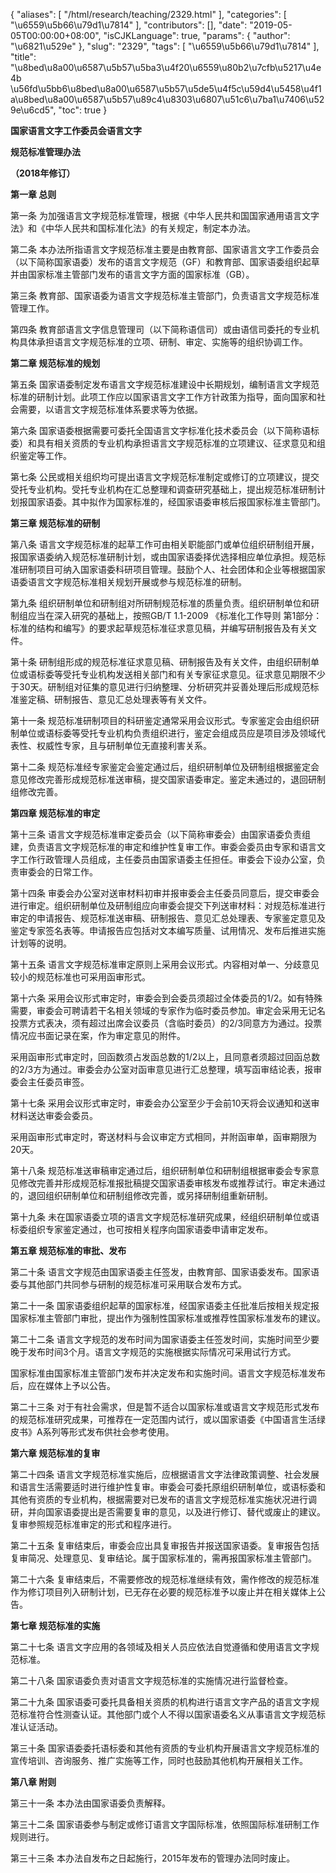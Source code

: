 {
    "aliases": [
        "/html/research/teaching/2329.html"
    ],
    "categories": [
        "\u6559\u5b66\u79d1\u7814"
    ],
    "contributors": [],
    "date": "2019-05-05T00:00:00+08:00",
    "isCJKLanguage": true,
    "params": {
        "author": "\u6821\u529e"
    },
    "slug": "2329",
    "tags": [
        "\u6559\u5b66\u79d1\u7814"
    ],
    "title": "\u8bed\u8a00\u6587\u5b57\u5ba3\u4f20\u6559\u80b2\u7cfb\u5217\u4e4b \u56fd\u5bb6\u8bed\u8a00\u6587\u5b57\u5de5\u4f5c\u59d4\u5458\u4f1a\u8bed\u8a00\u6587\u5b57\u89c4\u8303\u6807\u51c6\u7ba1\u7406\u529e\u6cd5",
    "toc": true
}


**国家语言文字工作委员会语言文字**




**规范标准管理办法**




**（2018年修订）**




**第一章 总则**




 第一条 为加强语言文字规范标准管理，根据《中华人民共和国国家通用语言文字法》和《中华人民共和国标准化法》的有关规定，制定本办法。




 第二条 本办法所指语言文字规范标准主要是由教育部、国家语言文字工作委员会（以下简称国家语委）发布的语言文字规范（GF）和教育部、国家语委组织起草并由国家标准主管部门发布的语言文字方面的国家标准（GB）。




 第三条 教育部、国家语委为语言文字规范标准主管部门，负责语言文字规范标准管理工作。




 第四条 教育部语言文字信息管理司（以下简称语信司）或由语信司委托的专业机构具体承担语言文字规范标准的立项、研制、审定、实施等的组织协调工作。




**第二章 规范标准的规划**




 第五条 国家语委制定发布语言文字规范标准建设中长期规划，编制语言文字规范标准的研制计划。此项工作应以国家语言文字工作方针政策为指导，面向国家和社会需要，以语言文字规范标准体系要求等为依据。




 第六条 国家语委根据需要可委托全国语言文字标准化技术委员会（以下简称语标委）和具有相关资质的专业机构承担语言文字规范标准的立项建议、征求意见和组织鉴定等工作。




 第七条 公民或相关组织均可提出语言文字规范标准制定或修订的立项建议，提交受托专业机构。受托专业机构在汇总整理和调查研究基础上，提出规范标准研制计划报国家语委。其中拟作为国家标准的，经国家语委审核后报国家标准主管部门。




**第三章 规范标准的研制**




 第八条 语言文字规范标准的起草工作可由相关职能部门或单位组织研制组开展，报国家语委纳入规范标准研制计划，或由国家语委择优选择相应单位承担。规范标准研制项目可纳入国家语委科研项目管理。鼓励个人、社会团体和企业等根据国家语委语言文字规范标准相关规划开展或参与规范标准的研制。




 第九条 组织研制单位和研制组对所研制规范标准的质量负责。组织研制单位和研制组应当在深入研究的基础上，按照GB/T 1.1-2009 《标准化工作导则 第1部分：标准的结构和编写》的要求起草规范标准征求意见稿，并编写研制报告及有关文件。




 第十条 研制组形成的规范标准征求意见稿、研制报告及有关文件，由组织研制单位或语标委等受托专业机构发送相关部门和有关专家征求意见。征求意见期限不少于30天。研制组对征集的意见进行归纳整理、分析研究并妥善处理后形成规范标准鉴定稿、研制报告、意见汇总处理表等有关文件。




 第十一条 规范标准研制项目的科研鉴定通常采用会议形式。专家鉴定会由组织研制单位或语标委等受托专业机构负责组织进行，鉴定会组成员应是项目涉及领域代表性、权威性专家，且与研制单位无直接利害关系。




 第十二条 规范标准经专家鉴定会鉴定通过后，组织研制单位及研制组根据鉴定会意见修改完善形成规范标准送审稿，提交国家语委审定。鉴定未通过的，退回研制组修改完善。




**第四章 规范标准的审定**




 第十三条 语言文字规范标准审定委员会（以下简称审委会）由国家语委负责组建，负责语言文字规范标准的审定和维护性复审工作。审委会委员由专家和语言文字工作行政管理人员组成，主任委员由国家语委主任担任。审委会下设办公室，负责审委会的日常工作。




 第十四条 审委会办公室对送审材料初审并报审委会主任委员同意后，提交审委会进行审定。组织研制单位及研制组应向审委会提交下列送审材料：对规范标准进行审定的申请报告、规范标准送审稿、研制报告、意见汇总处理表、专家鉴定意见及鉴定专家签名表等。申请报告应包括对文本编写质量、试用情况、发布后推进实施计划等的说明。




 第十五条 语言文字规范标准审定原则上采用会议形式。内容相对单一、分歧意见较小的规范标准也可采用函审形式。




 第十六条 采用会议形式审定时，审委会到会委员须超过全体委员的1/2。如有特殊需要，审委会可聘请若干名相关领域的专家作为临时委员参加。审定会采用无记名投票方式表决，须有超过出席会议委员（含临时委员）的2/3同意方为通过。投票情况应书面记录在案，作为审定意见的附件。




 采用函审形式审定时，回函数须占发函总数的1/2以上，且同意者须超过回函总数的2/3方为通过。审委会办公室对函审意见进行汇总整理，填写函审结论表，报审委会主任委员审签。




 第十七条 采用会议形式审定时，审委会办公室至少于会前10天将会议通知和送审材料送达审委会委员。




 采用函审形式审定时，寄送材料与会议审定方式相同，并附函审单，函审期限为20天。




 第十八条 规范标准送审稿审定通过后，组织研制单位和研制组根据审委会专家意见修改完善并形成规范标准报批稿提交国家语委审核发布或推荐试行。审定未通过的，退回组织研制单位和研制组修改完善，或另择研制组重新研制。




 第十九条 未在国家语委立项的语言文字规范标准研究成果，经组织研制单位或语标委组织专家鉴定通过，也可按相关程序向国家语委申请审定发布。




**第五章 规范标准的审批、发布**




 第二十条 语言文字规范由国家语委主任签发，由教育部、国家语委发布。国家语委与其他部门共同参与研制的规范标准可采用联合发布方式。




 第二十一条 国家语委组织起草的国家标准，经国家语委主任批准后按相关规定报国家标准主管部门审批，提出作为强制性国家标准或推荐性国家标准发布的建议。




 第二十二条 语言文字规范的发布时间为国家语委主任签发时间，实施时间至少要晚于发布时间3个月。语言文字规范的实施根据实际情况可采用试行方式。




 国家标准由国家标准主管部门发布并决定发布和实施时间。语言文字规范标准发布后，应在媒体上予以公告。




 第二十三条 对于有社会需求，但是暂不适合以国家标准或语言文字规范形式发布的规范标准研究成果，可推荐在一定范围内试行，或以国家语委《中国语言生活绿皮书》A系列等形式发布供社会参考使用。




**第六章 规范标准的复审**




 第二十四条 语言文字规范标准实施后，应根据语言文字法律政策调整、社会发展和语言生活需要适时进行维护性复审。审委会可委托原组织研制单位，或语标委和其他有资质的专业机构，根据需要对已发布的语言文字规范标准实施状况进行调研，并向国家语委提出是否需要复审的意见，以及进行修订、替代或废止的建议。复审参照规范标准审定的形式和程序进行。




 第二十五条 复审结束后，审委会应出具复审报告并报送国家语委。复审报告包括复审简况、处理意见、复审结论。属于国家标准的，需再报国家标准主管部门。




 第二十六条 复审结束后，不需要修改的规范标准继续有效，需作修改的规范标准作为修订项目列入研制计划，已无存在必要的规范标准予以废止并在相关媒体上公告。




**第七章 规范标准的实施**




 第二十七条 语言文字应用的各领域及相关人员应依法自觉遵循和使用语言文字规范标准。




 第二十八条 国家语委负责对语言文字规范标准的实施情况进行监督检查。




 第二十九条 国家语委可委托具备相关资质的机构进行语言文字产品的语言文字规范标准符合性测查认证。其他部门或个人不得以国家语委名义从事语言文字规范标准认证活动。




 第三十条 国家语委委托语标委和其他有资质的专业机构开展语言文字规范标准的宣传培训、咨询服务、推广实施等工作，同时也鼓励其他机构开展相关工作。




**第八章 附则**




 第三十一条 本办法由国家语委负责解释。




 第三十二条 国家语委参与制定或修订语言文字国际标准，依照国际标准研制工作规则进行。




 第三十三条 本办法自发布之日起施行，2015年发布的管理办法同时废止。




  



